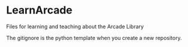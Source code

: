 # LearnArcade
Files for learning and teaching about the Arcade Library

The gitignore is the python template when you create a new repository.
